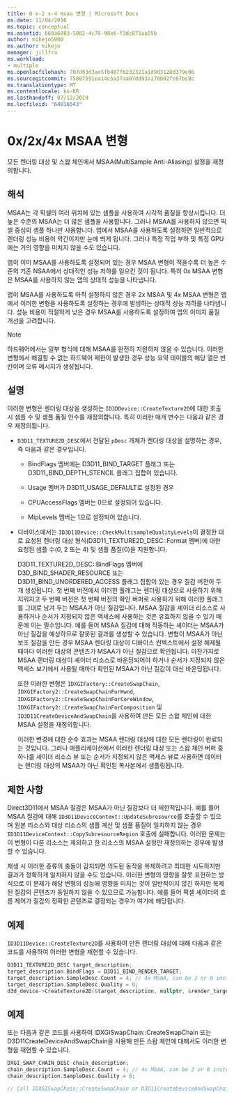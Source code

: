 ```yaml
---
title: 0 x-2 x-4 msaa 변형 | Microsoft Docs
ms.date: 11/04/2016
ms.topic: conceptual
ms.assetid: 668a6603-5082-4c78-98e6-f3dc871aa55b
author: mikejo5000
ms.author: mikejo
manager: jillfra
ms.workload:
- multiple
ms.openlocfilehash: 707d63d3ae5fb487f6232321a1d9d3128d379e06
ms.sourcegitcommit: 75807551ea14c5a37aa07dd93a170b02fc67bc8c
ms.translationtype: MT
ms.contentlocale: ko-KR
ms.lasthandoff: 07/12/2019
ms.locfileid: "64816543"
---
```

# <a name="0x2x4x-msaa-variants"></a>0x/2x/4x MSAA 변형
모든 렌더링 대상 및 스왑 체인에서 MSAA(MultiSample Anti-Aliasing) 설정을 재정의합니다.

## <a name="interpretation"></a>해석
 MSAA는 각 픽셀의 여러 위치에 있는 샘플을 사용하여 시각적 품질을 향상시킵니다. 더 높은 수준의 MSAA는 더 많은 샘플을 사용합니다. 그러나 MSAA를 사용하지 않으면 픽셀 중심의 샘플 하나만 사용합니다. 앱에서 MSAA를 사용하도록 설정하면 일반적으로 렌더링 성능 비용이 약간이지만 눈에 띄게 됩니다. 그러나 특정 작업 부하 및 특정 GPU에는 거의 영향을 미치지 않을 수도 있습니다.

 앱이 이미 MSAA를 사용하도록 설정되어 있는 경우 MSAA 변형이 적을수록 더 높은 수준의 기존 NSAA에서 상대적인 성능 저하를 일으킨 것이 됩니다. 특히 0x MSAA 변형은 MSAA를 사용하지 않는 앱의 상대적 성능을 나타냅니다.

 앱이 MSAA를 사용하도록 아직 설정하지 않은 경우 2x MSAA 및 4x MSAA 변형은 앱에서 이러한 변형을 사용하도록 설정하는 경우에 발생하는 상대적 성능 저하를 나타냅니다. 성능 비용이 적절하게 낮은 경우 MSAA를 사용하도록 설정하여 앱의 이미지 품질 개선을 고려합니다.

> [!NOTE]
> 하드웨어에서는 일부 형식에 대해 MSAA를 완전히 지원하지 않을 수 있습니다. 이러한 변형에서 해결할 수 없는 하드웨어 제한이 발생한 경우 성능 요약 테이블의 해당 열은 빈 칸이며 오류 메시지가 생성됩니다.

## <a name="remarks"></a>설명
 이러한 변형은 렌더링 대상을 생성하는 `ID3DDevice::CreateTexture2D`에 대한 호출 시 샘플 수 및 샘플 품질 인수를 재정의합니다. 특히 이러한 매개 변수는 다음과 같은 경우 재정의됩니다.

- `D3D11_TEXTURE2D_DESC`에서 전달된 `pDesc` 개체가 렌더링 대상을 설명하는 경우, 즉 다음과 같은 경우입니다.

  - BindFlags 멤버에는 D3D11_BIND_TARGET 플래그 또는 D3D11_BIND_DEPTH_STENCIL 플래그 집합이 있습니다.

  - Usage 멤버가 D3D11_USAGE_DEFAULT로 설정된 경우

  - CPUAccessFlags 멤버는 0으로 설정되어 있습니다.

  - MipLevels 멤버는 1으로 설정되어 있습니다.

- 디바이스에서는 `ID3D11Device::CheckMultisampleQualityLevels`이 결정한 대로 요청된 렌더링 대상 형식(D3D11_TEXTURE2D_DESC::Format 멤버)에 대한 요청된 샘플 수(0, 2 또는 4) 및 샘플 품질(0)을 지원합니다.

  D3D11_TEXTURE2D_DESC::BindFlags 멤버에 D3D_BIND_SHADER_RESOURCE 또는 D3D11_BIND_UNORDERED_ACCESS 플래그 집합이 있는 경우 질감 버전이 두 개 생성됩니다. 첫 번째 버전에서 이러한 플래그는 렌더링 대상으로 사용하기 위해 지워지고 두 번째 버전은 첫 번째 버전의 확인 버퍼로 사용하기 위해 이러한 플래그를 그대로 남겨 두는 MSAA가 아닌 질감입니다. MSAA 질감을 셰이더 리소스로 사용하거나 순서가 지정되지 않은 액세스에 사용하는 것은 유효하지 않을 수 있기 때문에 이는 필수입니다. 예를 들어 MSAA 질감에 대해 작동하는 셰이더는 MSAA가 아닌 질감을 예상하므로 잘못된 결과를 생성할 수 있습니다. 변형이 MSAA가 아닌 보조 질감을 만든 경우 MSAA 렌더링 대상이 디바이스 컨텍스트에서 설정 해제될 때마다 이러한 대상의 콘텐츠가 MSAA가 아닌 질감으로 확인됩니다. 마찬가지로 MSAA 렌더링 대상이 셰이더 리소스로 바운딩되어야 하거나 순서가 지정되지 않은 액세스 보기에서 사용될 때마다 확인된 MSAA가 아닌 질감이 대신 바운딩됩니다.

  또한 이러한 변형은 `IDXGIFactory::CreateSwapChain`, `IDXGIFactory2::CreateSwapChainForHwnd`, `IDXGIFactory2::CreateSwapChainForCoreWindow`, `IDXGIFactory2::CreateSwapChainForComposition` 및 `ID3D11CreateDeviceAndSwapChain`을 사용하여 만든 모든 스왑 체인에 대한 MSAA 설정을 재정의합니다.

  이러한 변경에 대한 순수 효과는 MSAA 렌더링 대상에 대한 모든 렌더링이 완료되는 것입니다. 그러나 애플리케이션에서 이러한 렌더링 대상 또는 스왑 체인 버퍼 중 하나를 셰이더 리소스 뷰 또는 순서가 지정되지 않은 액세스 뷰로 사용하면 데이터는 렌더링 대상의 MSAA가 아닌 확인된 복사본에서 샘플링됩니다.

## <a name="restrictions-and-limitations"></a>제한 사항
 Direct3D11에서 MSAA 질감은 MSAA가 아닌 질감보다 더 제한적입니다. 예를 들어 MSAA 질감에 대해 `ID3D11DeviceContext::UpdateSubresource`를 호출할 수 있으며 원본 리소스와 대상 리소스의 샘플 계산 및 샘플 품질이 일치하지 않는 경우 `ID3D11DeviceContext::CopySubresourceRegion` 호출에 실패합니다. 이러한 문제는 이 변형이 다른 리소스는 제외하고 한 리소스의 MSAA 설정만 재정의하는 경우에 발생할 수 있습니다.

 재생 시 이러한 종류의 충돌이 감지되면 의도된 동작을 복제하려고 최대한 시도하지만 결과가 정확하게 일치하지 않을 수도 있습니다. 이러한 변형의 영향을 잘못 표현하는 방식으로 이 문제가 해당 변형의 성능에 영향을 미치는 것이 일반적이지 않긴 하지만 복제된 질감의 콘텐츠가 동일하지 않을 수 있으므로 가능합니다. 예를 들어 픽셀 셰이더의 흐름 제어가 질감의 정확한 콘텐츠로 결정되는 경우가 여기에 해당됩니다.

## <a name="example"></a>예제
 `ID3D11Device::CreateTexture2D`를 사용하여 만든 렌더링 대상에 대해 다음과 같은 코드를 사용하여 이러한 변형을 재현할 수 있습니다.

```cpp
D3D11_TEXTURE2D_DESC target_description;
target_description.BindFlags = D3D11_BIND_RENDER_TARGET;
target_description.SampleDesc.Count = 4; // 4x MSAA, can be 2 or 0 instead
target_description.SampleDesc.Quality = 0;
d3d_device->CreateTexture2D(&target_description, nullptr, &render_target);
```

## <a name="example"></a>예제
 또는 다음과 같은 코드를 사용하여 IDXGISwapChain::CreateSwapChain 또는 D3D11CreateDeviceAndSwapChain을 사용해 만든 스왑 체인에 대해서도 이러한 변형을 재현할 수 있습니다.

```cpp
DXGI_SWAP_CHAIN_DESC chain_description;
chain_description.SampleDesc.Count = 4; // 4x MSAA, can be 2 or 0 instead
chain_description.SampleDesc.Quality = 0;

// Call IDXGISwapChain::CreateSwapChain or D3D11CreateDeviceAndSwapChain, etc.
```
